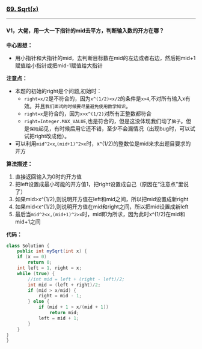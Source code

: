 ### [69. Sqrt(x)](https://leetcode.com/problems/sqrtx/)

---

#### V1，大佬，用一大一下指针的mid去平方，判断输入数的开方在哪？

**中心思想：**
- 用小指针和大指针的mid，去判断目标数在mid的左边或者右边，然后把mid+1赋值给小指针或把mid-1赋值给大指针

**注意点：**
- 本题的初始的right是个问题,初始时：
  - `right=x/2`是不符合的，因为`x^(1/2)<x/2`的条件是`x>4`,不对所有输入x有效。并且`我们面试的时候要尽量避免使用数学知识`。
  - `right=x`是符合的，因为`x>x^(1/2)`对所有正整数都符合
  - `right=Integer.MAX_VALUE`,也是符合的，但是这没体现我们动了`脑子`。但是`保险`起见，有时候后用它还不错，至少不会漏情况（出现bug时，可以试试把right改成他）。
- 可以利用`mid^2<x`,`(mid+1)^2>x`时，x^(1/2)的整数位是mid来求出题目要求的开方

**算法描述：**
1. 直接返回输入为0时的开方值
2. 把left设置成最小可能的开方值1，把right设置成自己（原因在“注意点”里说了）
3. 如果mid>x^(1/2),则说明开方值在left和mid之间，所以把mid设置成新right
4. 如果mid<x^(1/2),则说明开方值在mid和right之间，所以把mid设置成新left
5. 最后当`mid^2<x,(mid+1)^2>x`时，mid即为所求，因为此时x^(1/2)在mid和mid+1之间

**代码：**
```java
class Solution {
    public int mySqrt(int x) {
    if (x == 0)
        return 0;
    int left = 1, right = x;
    while (true) {
        //int mid = left + (right - left)/2;
        int mid = (left + right)/2;
        if (mid > x/mid) {
            right = mid - 1;
        } else {
            if (mid + 1 > x/(mid + 1))
                return mid;
            left = mid + 1;
        }
    }
}
}

```

